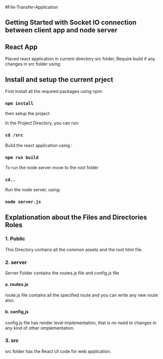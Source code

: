 #File-Transfer-Application

## Getting Started with Socket IO connection between client app and node server

## React App

Placed react application in current directory src folder, Require build if any changes in src folder using:

## Install and setup the current prject

First Install all the required packages using npm:

### `npm install`

then setup the project

In the Project Directory, you can run:

### `cd /src`

Build the react application using :

### `npm run build`

To run the node server move to the root folder

### `cd..`

Run the node server, using:

### `node server.js`

## Explationation about the Files and Directories Roles

### 1. Public

This Directory contains all the common assets and the root html file.

### 2. server

Server Folder contains the routes.js file and config.js file

#### a. routes.js

route.js file contains all the specified route and you can write any new route also.

#### b. config,js

config.js file has render level implementation, that is no need to changes in any kind of other omplementation.

### 3. src

src folder has the React UI code for web application.
